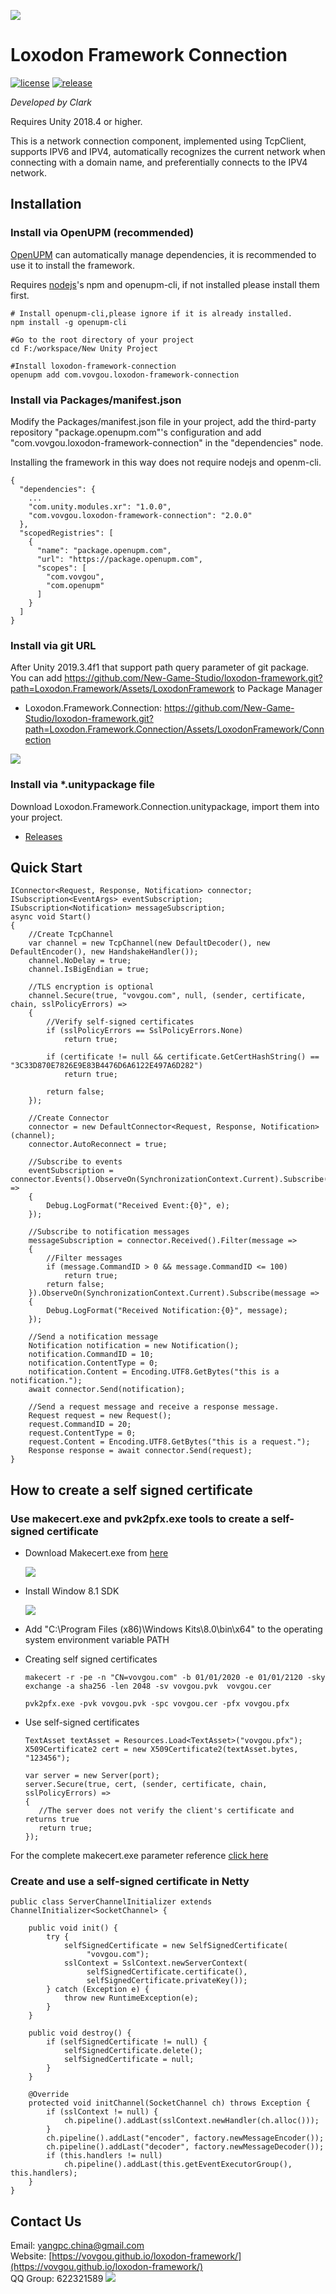 ![](docs/images/icon.png)

# Loxodon Framework Connection

[![license](https://img.shields.io/badge/license-MIT-blue.png)](https://github.com/New-Game-Studio/loxodon-framework/blob/master/LICENSE) [![release](https://img.shields.io/badge/release-v2.0.0-blue.png)](https://github.com/New-Game-Studio/loxodon-framework/releases)


*Developed by Clark*

Requires Unity 2018.4 or higher.

This is a network connection component, implemented using TcpClient, supports IPV6 and IPV4, automatically recognizes the current network when connecting with a domain name, and preferentially connects to the IPV4 network.

## Installation

### Install via OpenUPM (recommended)

[OpenUPM](https://openupm.com/) can automatically manage dependencies, it is recommended to use it to install the framework.

Requires [nodejs](https://nodejs.org/en/download/)'s npm and openupm-cli, if not installed please install them first.

    # Install openupm-cli,please ignore if it is already installed.
    npm install -g openupm-cli

    #Go to the root directory of your project
    cd F:/workspace/New Unity Project

    #Install loxodon-framework-connection
    openupm add com.vovgou.loxodon-framework-connection

### Install via Packages/manifest.json

Modify the Packages/manifest.json file in your project, add the third-party repository "package.openupm.com"'s configuration and add "com.vovgou.loxodon-framework-connection" in the "dependencies" node.

Installing the framework in this way does not require nodejs and openm-cli.

    {
      "dependencies": {
        ...
        "com.unity.modules.xr": "1.0.0",
        "com.vovgou.loxodon-framework-connection": "2.0.0"
      },
      "scopedRegistries": [
        {
          "name": "package.openupm.com",
          "url": "https://package.openupm.com",
          "scopes": [
            "com.vovgou",
            "com.openupm"
          ]
        }
      ]
    }

### Install via git URL

After Unity 2019.3.4f1 that support path query parameter of git package. You can add https://github.com/New-Game-Studio/loxodon-framework.git?path=Loxodon.Framework/Assets/LoxodonFramework to Package Manager

- Loxodon.Framework.Connection: https://github.com/New-Game-Studio/loxodon-framework.git?path=Loxodon.Framework.Connection/Assets/LoxodonFramework/Connection


![](docs/images/install_via_git.png)

### Install via *.unitypackage file

Download Loxodon.Framework.Connection.unitypackage, import them into your project.

- [Releases](https://github.com/New-Game-Studio/loxodon-framework/releases)

## Quick Start

    IConnector<Request, Response, Notification> connector;
    ISubscription<EventArgs> eventSubscription;
    ISubscription<Notification> messageSubscription;
    async void Start()
    {
        //Create TcpChannel
        var channel = new TcpChannel(new DefaultDecoder(), new DefaultEncoder(), new HandshakeHandler());
        channel.NoDelay = true;
        channel.IsBigEndian = true;

        //TLS encryption is optional
        channel.Secure(true, "vovgou.com", null, (sender, certificate, chain, sslPolicyErrors) =>
        {
            //Verify self-signed certificates
            if (sslPolicyErrors == SslPolicyErrors.None)
                return true;

            if (certificate != null && certificate.GetCertHashString() == "3C33D870E7826E9E83B4476D6A6122E497A6D282")
                return true;

            return false;
        });

        //Create Connector
        connector = new DefaultConnector<Request, Response, Notification>(channel);
        connector.AutoReconnect = true;

        //Subscribe to events
        eventSubscription = connector.Events().ObserveOn(SynchronizationContext.Current).Subscribe((e) =>
        {
            Debug.LogFormat("Received Event:{0}", e);
        });

        //Subscribe to notification messages
        messageSubscription = connector.Received().Filter(message =>
        {
            //Filter messages
            if (message.CommandID > 0 && message.CommandID <= 100)
                return true;
            return false;
        }).ObserveOn(SynchronizationContext.Current).Subscribe(message =>
        {
            Debug.LogFormat("Received Notification:{0}", message);
        });

        //Send a notification message
        Notification notification = new Notification();
        notification.CommandID = 10;
        notification.ContentType = 0;
        notification.Content = Encoding.UTF8.GetBytes("this is a notification.");
        await connector.Send(notification);

        //Send a request message and receive a response message.
        Request request = new Request();
        request.CommandID = 20;
        request.ContentType = 0;
        request.Content = Encoding.UTF8.GetBytes("this is a request.");
        Response response = await connector.Send(request);
    }
    
## How to create a self signed certificate

### Use makecert.exe and pvk2pfx.exe tools to create a self-signed certificate

- Download Makecert.exe from [here](https://developer.microsoft.com/en-us/windows/downloads/sdk-archive/)
   
  ![](docs/images/download_makecert.png)
  
- Install Window 8.1 SDK

  ![](docs/images/install_makecert.png)
  
- Add "C:\Program Files (x86)\Windows Kits\8.0\bin\x64" to the operating system environment variable PATH

- Creating self signed certificates

      makecert -r -pe -n "CN=vovgou.com" -b 01/01/2020 -e 01/01/2120 -sky exchange -a sha256 -len 2048 -sv vovgou.pvk  vovgou.cer
  
      pvk2pfx.exe -pvk vovgou.pvk -spc vovgou.cer -pfx vovgou.pfx

- Use self-signed certificates

      TextAsset textAsset = Resources.Load<TextAsset>("vovgou.pfx");
      X509Certificate2 cert = new X509Certificate2(textAsset.bytes, "123456");
      
      var server = new Server(port);
      server.Secure(true, cert, (sender, certificate, chain, sslPolicyErrors) =>
      {
         //The server does not verify the client's certificate and returns true
         return true;
      });

For the complete makecert.exe parameter reference [click here](http://msdn.microsoft.com/en-us/library/bfsktky3%28v=vs.110%29.aspx)

### Create and use a self-signed certificate in Netty

    public class ServerChannelInitializer extends ChannelInitializer<SocketChannel> {

    	public void init() {
    		try {
                selfSignedCertificate = new SelfSignedCertificate(
    			     "vovgou.com");
    			sslContext = SslContext.newServerContext(
    			     selfSignedCertificate.certificate(),
    			     selfSignedCertificate.privateKey());
    		} catch (Exception e) {
    			throw new RuntimeException(e);
    		}
    	}
    
    	public void destroy() {
    		if (selfSignedCertificate != null) {
    			selfSignedCertificate.delete();
    			selfSignedCertificate = null;
    		}
    	}

    	@Override
    	protected void initChannel(SocketChannel ch) throws Exception {
    		if (sslContext != null) {
    			ch.pipeline().addLast(sslContext.newHandler(ch.alloc()));
    		}
    		ch.pipeline().addLast("encoder", factory.newMessageEncoder());
    		ch.pipeline().addLast("decoder", factory.newMessageDecoder());
    		if (this.handlers != null)
    			ch.pipeline().addLast(this.getEventExecutorGroup(), this.handlers);
    	}
    }

## Contact Us
Email: [yangpc.china@gmail.com](mailto:yangpc.china@gmail.com)   
Website: [https://vovgou.github.io/loxodon-framework/](https://vovgou.github.io/loxodon-framework/)  
QQ Group: 622321589 [![](https://pub.idqqimg.com/wpa/images/group.png)](https:////shang.qq.com/wpa/qunwpa?idkey=71c1e43c24900ee84aeffc76fb67c0bacddc3f62a516fe80eae6b9521f872c59)
